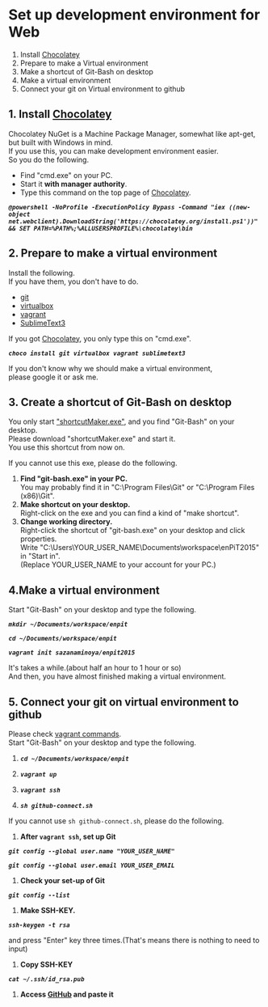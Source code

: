 # Set up development environment for Web 

1. Install [Chocolatey](https://chocolatey.org/)
2. Prepare to make a Virtual environment
3. Make a shortcut of Git-Bash on desktop
4. Make a virtual environment
5. Connect your git on Virtual environment to github

## 1. Install [Chocolatey](https://chocolatey.org/)

Chocolatey NuGet is a Machine Package Manager, somewhat like apt-get,   
but built with Windows in mind.  
If you use this, you can make development environment easier.  
So you do the following.
* Find "cmd.exe" on your PC.
* Start it **with manager authority**.
* Type this command on the top page of [Chocolatey](https://chocolatey.org/). 
  
***`@powershell -NoProfile -ExecutionPolicy Bypass -Command "iex ((new-object net.webclient).DownloadString('https://chocolatey.org/install.ps1'))" && SET PATH=%PATH%;%ALLUSERSPROFILE%\chocolatey\bin`***


## 2. Prepare to make a virtual environment

Install the following.  
If you have them, you don't have to do.
* [git](https://git-scm.com/)
* [virtualbox](https://www.virtualbox.org/)
* [vagrant](https://www.vagrantup.com/)
* [SublimeText3](http://www.sublimetext.com/)

If you got [Chocolatey](https://chocolatey.org/), you only type this on "cmd.exe".

***`choco install git virtualbox vagrant sublimetext3`***  

If you don't know why we should make a virtual environment,  
please google it or ask me.

## 3. Create a shortcut of Git-Bash on desktop

You only start ["shortcutMaker.exe"](https://drive.google.com/open?id=0B0JdxUCwdD_UQjhFcU83LWFEY2c), and you find "Git-Bash" on your desktop.  
Please download "shortcutMaker.exe" and start it.  
You use this shortcut from now on.  

If you cannot use this exe, please do the following.

1. **Find "git-bash.exe" in your PC.**  
   You may probably find it in "C:\Program Files\Git" or "C:\Program Files (x86)\Git".
1. **Make shortcut on your desktop.**  
   Right-click on the exe and you can find a kind of "make shortcut".
1. **Change working directory.**  
   Right-click the shortcut of "git-bash.exe" on your desktop and click properties.  
   Write "C:\Users\YOUR_USER_NAME\Documents\workspace\enPiT2015" in "Start in".  
   (Replace YOUR_USER_NAME to your account for your PC.)

## 4.Make a virtual environment

Start "Git-Bash" on your desktop and type the following.  

***`mkdir ~/Documents/workspace/enpit`***

***`cd ~/Documents/workspace/enpit`***

***`vagrant init sazanaminoya/enpit2015`***

It's takes a while.(about half an hour to 1 hour or so)  
And then, you have almost finished making a virtual environment.

## 5. Connect your git on virtual environment to github

Please check [vagrant commands](http://stackoverflow.com/questions/11424690/what-exactly-do-the-vagrant-commands-do).  
Start "Git-Bash" on your desktop and type the following.

1. ***`cd ~/Documents/workspace/enpit`***

1. ***`vagrant up`***

1. ***`vagrant ssh`***

1. ***`sh github-connect.sh`***

If you cannot use `sh github-connect.sh`, please do the following.

1. **After `vagrant ssh`, set up Git**  
  
  ***`git config --global user.name "YOUR_USER_NAME"`***

  ***`git config --global user.email YOUR_USER_EMAIL`***
  
1. **Check your set-up of Git**

  ***`git config --list`***
  
1. **Make SSH-KEY.**  

  ***`ssh-keygen -t rsa`***  
  
  and press "Enter" key three times.(That's means there is nothing to need to input)

1. **Copy SSH-KEY**  
 
  ***`cat ~/.ssh/id_rsa.pub`***  

1. **Access [GitHub](https://github.com/settings/ssh) and paste it**
